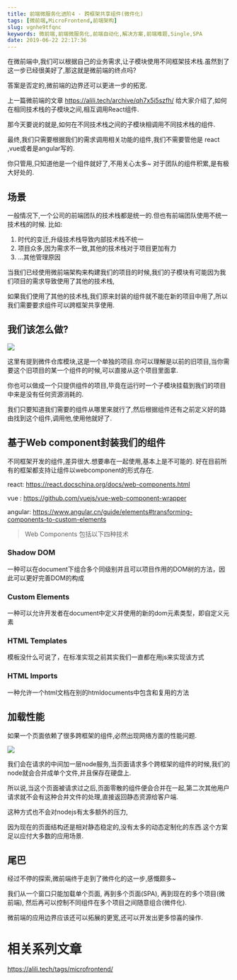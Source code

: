 ```yaml
---
title: 前端微服务化进阶4 - 跨框架共享组件(微件化)
tags: [微前端,MicroFrontend,前端架构]
slug: vgnhe9tfqnc
keywords: 微前端,前端微服务化,前端自动化,解决方案,前端难题,Single,SPA
date: 2019-06-22 22:17:36
---
```


在微前端中,我们可以根据自己的业务需求,让子模块使用不同框架技术栈.虽然到了这一步已经很美好了,那这就是微前端的终点吗?

答案是否定的,微前端的边界还可以更进一步的拓宽.

上一篇微前端的文章 https://alili.tech/archive/qh7x5i5szfh/ 给大家介绍了,如何在相同技术栈的子模块之间,相互调用React组件.

那今天要说的就是,如何在不同技术栈之间的子模块相调用不同技术栈的组件.

最终,我们只需要根据我们的需求调用相关功能的组件,我们不需要管他是 react ,vue或者是angular写的.

你只管用,只知道他是一个组件就好了,不用关心太多~ 对于团队的组件积累,是有极大好处的.

## 场景

一般情况下,一个公司的前端团队的技术栈都是统一的.但也有前端团队使用不统一技术栈的时候.
比如:

1. 时代的变迁,升级技术栈导致内部技术栈不统一
2. 项目众多,因为需求不一致,其他的技术栈对于项目更加有力
3. ...其他管理原因


当我们已经使用微前端架构来构建我们的项目的时候,我们的子模块有可能因为我们项目的需求导致使用了其他的技术栈,

如果我们使用了其他的技术栈,我们原来封装的组件就不能在新的项目中用了,所以我们需要要求组件可以跨框架共享使用.

## 我们该怎么做?

![](https://static.alili.tech/images/micro/microComponent.png)

这里有提到微件仓库模块,这是一个单独的项目.你可以理解是以前的旧项目,当你需要这个旧项目的某一个组件的时候,可以直接从这个项目里面拿.

你也可以做成一个只提供组件的项目,毕竟在运行时一个子模块挂载到我们的项目中来是没有任何资源消耗的.

我们只要知道我们需要的组件从哪里来就行了,然后根据组件还有之前定义好的路由找到这个组件,调用他,使用他就好了.


## 基于Web component封装我们的组件

不同框架开发的组件,差异很大.想要串在一起使用,基本上是不可能的.
好在目前所有的框架都支持让组件以webcomponent的形式存在.

react: https://react.docschina.org/docs/web-components.html

vue : https://github.com/vuejs/vue-web-component-wrapper

angular: https://www.angular.cn/guide/elements#transforming-components-to-custom-elements


> Web Components 包括以下四种技术

### Shadow DOM
一种可以在document下组合多个同级别并且可以项目作用的DOM树的方法，因此可以更好完善DOM的构成

### Custom Elements
一种可以允许开发者在document中定义并使用的新的dom元素类型，即自定义元素

### HTML Templates
模板没什么可说了，在标准实现之前其实我们一直都在用js来实现该方式

### HTML Imports
一种允许一个html文档在别的htmldocuments中包含和复用的方法



## 加载性能
如果一个页面依赖了很多跨框架的组件,必然出现网络方面的性能问题.

![](https://static.alili.tech/images/micro/microComponent2.png)

我们会在请求的中间加一层node服务,当页面请求多个跨框架的组件的时候,我们的node就会合并成单个文件,并且保存在硬盘上.

所以说,当这个页面被请求过之后,页面零散的组件便会合并在一起,第二次其他用户请求就不会有这种合并文件的处理,直接返回静态资源给客户端.

这种方式也不会对nodejs有太多额外的压力,

因为现在的页面结构还是相对静态稳定的,没有太多的动态定制化的东西.这个方案足以应付大多数的应用场景.

## 尾巴

经过不停的探索,微前端终于走到了微件化的这一步,感慨颇多~

我们从一个窗口只能加载单个页面,
再到多个页面(SPA),
再到现在的多个项目(微前端),
然后再可以控制不同组件在多个项目之间随意组合(微件化).

微前端的应用边界应该还可以拓展的更宽,还可以开发出更多惊喜的操作.











# 相关系列文章

https://alili.tech/tags/microfrontend/
